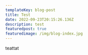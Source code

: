```yaml
---
templateKey: blog-post
title: Test
date: 2022-09-23T20:15:26.136Z
description: test
featuredpost: true
featuredimage: /img/blog-index.jpg
---
```

t﻿eattat